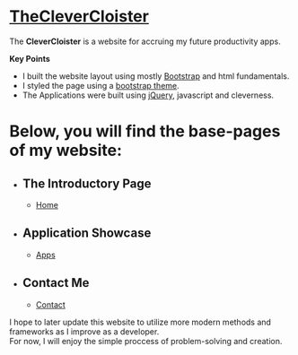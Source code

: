 # [TheCleverCloister](https://nstapler.github.io/ClevCloi/)
The **CleverCloister** is a website for accruing my future productivity apps.  

**Key Points**  
* I built the website layout using mostly [Bootstrap](https://getbootstrap.com/) and html fundamentals.  
* I styled the page using a [bootstrap theme](https://bootswatch.com/).  
* The Applications were built using [jQuery](https://api.jquery.com/), javascript and cleverness.  
# Below, you will find the base-pages of my website:  
* ## The Introductory Page  
    * [Home](https://nstapler.github.io/ClevCloi/home.html)  
* ## Application Showcase  
    * [Apps](https://nstapler.github.io/ClevCloi/home.html)  
* ## Contact Me 
    * [Contact](https://nstapler.github.io/ClevCloi/home.html)  

I hope to later update this website to utilize more modern methods and frameworks as I improve as a developer.  
For now, I will enjoy the simple proccess of problem-solving and creation.